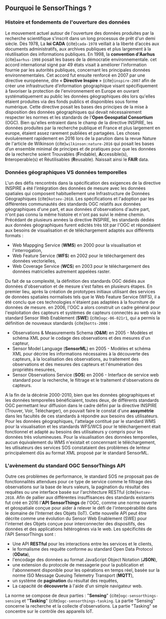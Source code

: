 ## Pourquoi le SensorThings ?

### Histoire et fondements de l'ouverture des données
Le mouvement actuel autour de l'ouverture des données produites par la recherche scientifique s'inscrit dans un long processus de prêt d'un demi siècle. 
Dès 1978, La **loi CADA** {cite}`cada-1978` veillait à la liberté d’accès aux documents administratifs, aux archives publiques et plus largement à la réutilisation des informations publiques. En 1998, la **convention d'Aarhus** {cite}`aarhus-1998` posait les bases de la démocratie environnementale. cet accord international signé par 49 états visait à améliorer l'information fournie par les autorités publiques, concernant les principales données environnementales. Cet accord fut ensuite renforcé en 2007 par une directive européenne, dite « **Directive Inspire** » {cite}`inspire-2007` afin de créer une infrastructure d’information géographique visant spécifiquement à favoriser la protection de l'environnement en Europe en ouvrant systématiquement au public les données géographiques dès lors qu'elles étaient produites via des fonds publics et disponibles sous forme numérique. Cette directive posait les bases des principes de la mise à disposition des données géographiques qui devait nécessairement respecter les normes et les standards de l'**Open Geospatial Consortium** (OGC). Bien qu'elles entraient dans le champ de la directive INSPIRE, les données produites par la recherche publique et France et plus largement en europe, étaient assez rarement publiées et partagées. Les choses évoluèrement rapidement en 2016 lors de la parution dans la revue Nature de l'article de Wilkinson {cite}`wilkinson:nature-2016` qui posait les bases d’un ensemble minimal de principes et de pratiques pour que les données de la recherche soient Trouvables (**F**indable), **A**ccessible(s), **I**nteroperable(s) et Réutilisables (**R**eusable). Naissait ainsi le **FAIR** data.

### Données géographiques VS données temporelles
L'un des défis rencontrés dans la spécification des exigences de la directive INSPIRE a été l'intégration des données de mesure avec les données spatiales qui composent habituellement une Infrastructure de Données Géographiques {cite}`kotsev-2018`. Les spécifications et l'adoption par les différentes communautés des standards OGC relatifs aux données géographiques d'une part, et aux données d'observations d'autre part, n'ont pas connu la même histoire et n'ont pas suivi le même chemin.
Précédant de plusieurs années la directive INSPIRE, les standards dédiés aux données géographiques furent edictés très tôt par l'OGC et répondaient aux besoins de visualisation et de téléchargement adaptés aux différents formats : 
- Web Mappging Service (**WMS**) en 2000 pour la visualisation et l'interrogation,
- Web Feature Service (**WFS**) en 2002 pour le téléchargement des données vectorielles,
- Web Coverage Service (**WCS**) en 2003 pour le téléchargement des données matricielles autrement appelées raster. 

Du fait de sa complexité, la définition des standards OGC dédiés aux données d'observation et de mesure s'est faites en plusieurs étapes. En premier lieu, 
après la création de prototypes initiaux utilisant des services de données spatiales normalisés tels que le Web Feature Service (WFS), il a été conclu que ces technologies n'étaient pas adaptées à la fourniture de données de mesure. en 2006, l'OGC a alors construit un cadre général pour l'exploitation des capteurs et systèmes de capteurs connectés au web via le standard Sensor Web Enablement (**SWE**) {cite}`ogc-06-021r1`, qui a permis la définition de nouveaux standards {cite}`botts-2008` :
- Observations & Measurements Schema (**O&M**) en 2005 - Modèles et schéma XML pour le codage des observations et des mesures d'un capteur,
- Sensor Model Language (**SensorML**) en 2005 - Modèles et schéma XML pour décrire les informations nécessaires à la découverte des capteurs, à la localisation des observations, au traitement des observations et des mesures des capteurs et l'énumération des propriétés mesurées,
- Sensor Observations Service (**SOS**) en 2006 - Interface de service web standard pour la recherche, le filtrage et le traitement d'observations de capteurs.

A la fin de la décénie 2000-2010, bien que les données géographiques et les données temporelles bénéficiaient, toutes deux, de différents standards OGC permettant leur diffusion dans le cadre défini par la directive INSPIRE (Trouver, Voir, Télécharger), on pouvait faire le constat d'une **assymétrie** dans les facultés de ces standards à répondre aux besoins des utilisateurs.
Pour les données géographiques, l'attelage contitué par le standard WMS pour la visualisation et les standards WFS/WCS pour le téléchargement était fonctionnel et adapté au besoins des utilisateurs y compris pour les données très volumineuses. Pour la visualisation des données temporelles, aucun équivalement du WMS n'existait et concenrnant le téléchargement, les utlisateurs des services SOS constataient des problèmes de lenteur principalement dûs au format XML proposé par le standard SensorML.


### L'avènement du standard OGC SensorThings API

Outre ces problèmes de performance, le standard SOS ne proposait pas de fonctionnalités attendues pour ce type de service comme le filtrage des observations sur la base de leurs valeurs, la pagination du résultat des requêtes ou une interface basée sur l'architecture RESTful {cite}`kotsev-2018`.
Afin de pallier aux différentes insuffisances des standards existants fut créé en 2016 l'**API SensorThings** de l'OGC, comme une norme ouverte et géospatiale conçue pour aider à relever le défi de l'interopérabilité dans le domaine de l'Internet des Objets (IoT).
Cette nouvelle API peut être décrite comme une évolution du Sensor Web Enablement (SWE) pour l'internet des Objets conçue pour interconnecter des dispositifs, des données et des applications hétérogènes via le web. 
Les spécificités de l'API SensorThings sont :
- Une API **RESTful** pour les interactions entre les services et le clients,
- le formalisme des requête conforme au standard Open Data Protocol (**OData**),
- l'encodage des données au format JavaScript Object Notation (**JSON**),
- une extension du protocole de messagerie pour la publication et l'abonnement disponible pour les opérations en temps réel, basée sur la norme ISO Message Queuing Telemetry Transport (**MQTT**),
- un système de **pagination** du résultat des requêtes,
- La capacité de **découverte** à l'aide d'un simple navigateur web.
 
La norme se compose de deux parties : "**Sensing**" {cite}`ogc-sensorthings-sensing` et "**Tasking**" {cite}`ogc-sensorthings-tasking`. La partie "Sensing" concerne la recherche et la collecte d'observations. La partie "Tasking" se concentre sur le contrôle des appareils IoT. 











